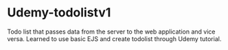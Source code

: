 # Udemy-todolistv1
Todo list that passes data from the server to the web application and vice versa. Learned to use basic EJS and create todolist through Udemy tutorial.
